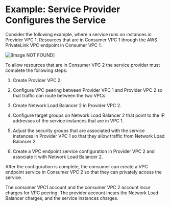 # Example: Service Provider Configures the Service<a name="vpc--region-peering-provider-side"></a>

Consider the following example, where a service runs on instances in Provider VPC 1\. Resources that are in Consumer VPC 1 through the AWS PrivateLink VPC endpoint in Consumer VPC 1\.

![\[Image NOT FOUND\]](http://docs.aws.amazon.com/vpc/latest/userguide/images/vpc-inter-region-peering-provider-side.png)

To allow resources that are in Consumer VPC 2 the service provider must complete the following steps:

1. Create Provider VPC 2\.

1. Configure VPC peering between Provider VPC 1 and Provider VPC 2 so that traffic can route between the two VPCs\.

1. Create Network Load Balancer 2 in Provider VPC 2\.

1. Configure target groups on Network Load Balancer 2 that point to the IP addresses of the service instances that are in VPC 1\.

1. Adjust the security groups that are associated with the service instances in Provider VPC 1 so that they allow traffic from Network Load Balancer 2\.

1. Create a VPC endpoint service configuration in Provider VPC 2 and associate it with Network Load Balancer 2\.

After the configuration is complete, the consumer can create a VPC endpoint service in Consumer VPC 2 so that they can privately access the service\.

The consumer VPC1 account and the consumer VPC 2 account incur charges for VPC peering\. The provider account incurs the Network Load Balancer charges, and the service instances charges\.